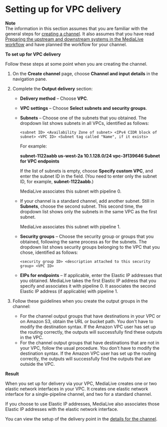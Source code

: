 # Setting up for VPC delivery<a name="vpc-out-setup-steps"></a>

**Note**  
The information in this section assumes that you are familiar with the general steps for [creating a channel](creating-channel-scratch.md)\. It also assumes that you have read [Preparing the upstream and downstream systems in the MediaLive workflow](container-planning-workflow.md) and have planned the workflow for your channel\.

**To set up for VPC delivery**

Follow these steps at some point when you are creating the channel\.

1. On the **Create channel** page, choose **Channel and input details** in the navigation pane\.

1. Complete the **Output delivery** section:
   + **Delivery method** – Choose **VPC**\.
   + **VPC settings** – Choose **Select subnets and security groups**\. 
   + **Subnets** – Choose one of the subnets that you obtained\. The dropdown list shows subnets in all VPCs, identified as follows:

     `<subnet ID> <Availability Zone of subnet> <IPv4 CIDR block of subnet> <VPC ID> <Subnet tag called "Name", if it exists>`

     For example:

     **subnet\-1122aabb us\-west\-2a 10\.1\.128\.0/24 vpc\-3f139646 Subnet for VPC endpoints**

     If the list of subnets is empty, choose **Specify custom VPC**, and enter the subnet ID in the field\. \(You need to enter only the subnet ID, for example, **subnet\-1122aabb**\.\) 

     MediaLive associates this subnet with pipeline 0\.
   + If your channel is a standard channel, add another subnet\. Still in **Subnets**, choose the second subnet\. This second time, the dropdown list shows only the subnets in the same VPC as the first subnet\.

     MediaLive associates this subnet with pipeline 1\.
   + **Security groups** – Choose the security group or groups that you obtained, following the same process as for the subnets\. The dropdown list shows security groups belonging to the VPC that you chose, identified as follows:

     `<security group ID> <description attached to this security group> <VPC ID>`
   + **EIPs for endpoints** – If applicable, enter the Elastic IP addresses that you obtained\. MediaLive takes the first Elastic IP address that you specify and associates it with pipeline 0\. It associates the second Elastic IP address \(if applicable\) with pipeline 1\.

1. Follow these guidelines when you create the output groups in the channel:
   + For the channel output groups that have destinations in your VPC or on Amazon S3, obtain the URL or bucket path\. You don't have to modify the destination syntax\. If the Amazon VPC user has set up the routing correctly, the outputs will successfully find these outputs in the VPC\.
   + For the channel output groups that have destinations that are not in your VPC, follow the usual procedure\. You don't have to modify the destination syntax\. If the Amazon VPC user has set up the routing correctly, the outputs will successfully find the outputs that are outside the VPC\. 

**Result**

When you set up for delivery via your VPC, MediaLive creates one or two elastic network interfaces in your VPC\. It creates one elastic network interface for a single\-pipeline channel, and two for a standard channel\.

If you choose to use Elastic IP addresses, MediaLive also associates those Elastic IP addresses with the elastic network interface\.

You can view the setup of the delivery point in the [details for the channel](monitoring-console.md)\. 